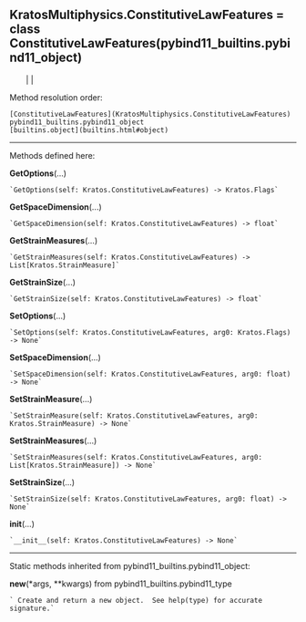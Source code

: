   
**KratosMultiphysics.ConstitutiveLawFeatures** = class
ConstitutiveLawFeatures(pybind11_builtins.pybind11_object)  
---  
`    `|   |

Method resolution order:

    [ConstitutiveLawFeatures](KratosMultiphysics.ConstitutiveLawFeatures)
    pybind11_builtins.pybind11_object
    [builtins.object](builtins.html#object)

* * *

Methods defined here:  

**GetOptions**(...)

    `GetOptions(self: Kratos.ConstitutiveLawFeatures) -> Kratos.Flags`

**GetSpaceDimension**(...)

    `GetSpaceDimension(self: Kratos.ConstitutiveLawFeatures) -> float`

**GetStrainMeasures**(...)

    `GetStrainMeasures(self: Kratos.ConstitutiveLawFeatures) -> List[Kratos.StrainMeasure]`

**GetStrainSize**(...)

    `GetStrainSize(self: Kratos.ConstitutiveLawFeatures) -> float`

**SetOptions**(...)

    `SetOptions(self: Kratos.ConstitutiveLawFeatures, arg0: Kratos.Flags) -> None`

**SetSpaceDimension**(...)

    `SetSpaceDimension(self: Kratos.ConstitutiveLawFeatures, arg0: float) -> None`

**SetStrainMeasure**(...)

    `SetStrainMeasure(self: Kratos.ConstitutiveLawFeatures, arg0: Kratos.StrainMeasure) -> None`

**SetStrainMeasures**(...)

    `SetStrainMeasures(self: Kratos.ConstitutiveLawFeatures, arg0: List[Kratos.StrainMeasure]) -> None`

**SetStrainSize**(...)

    `SetStrainSize(self: Kratos.ConstitutiveLawFeatures, arg0: float) -> None`

**__init__**(...)

    `__init__(self: Kratos.ConstitutiveLawFeatures) -> None`

* * *

Static methods inherited from pybind11_builtins.pybind11_object:  

**__new__**(*args, **kwargs) from pybind11_builtins.pybind11_type

    ` Create and return a new object.  See help(type) for accurate signature.`

